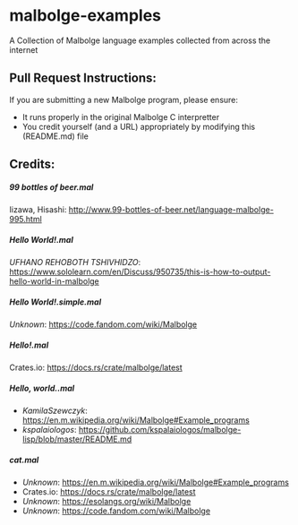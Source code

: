 malbolge-examples
=================

A Collection of Malbolge language examples collected from across the internet

## Pull Request Instructions:

If you are submitting a new Malbolge program, please ensure:

+ It runs properly in the original Malbolge C interpretter
+ You credit yourself (and a URL) appropriately by modifying this (README.md) file

## Credits:

##### 99 bottles of beer.mal
Iizawa, Hisashi: http://www.99-bottles-of-beer.net/language-malbolge-995.html

##### Hello World!.mal
*UFHANO REHOBOTH TSHIVHIDZO*: https://www.sololearn.com/en/Discuss/950735/this-is-how-to-output-hello-world-in-malbolge

##### Hello World!.simple.mal
*Unknown*: https://code.fandom.com/wiki/Malbolge

##### Hello!.mal
Crates.io: https://docs.rs/crate/malbolge/latest

##### Hello, world..mal
+ *KamilaSzewczyk*: https://en.m.wikipedia.org/wiki/Malbolge#Example_programs
+ *kspalaiologos*: https://github.com/kspalaiologos/malbolge-lisp/blob/master/README.md

##### cat.mal
+ *Unknown*: https://en.m.wikipedia.org/wiki/Malbolge#Example_programs
+ Crates.io: https://docs.rs/crate/malbolge/latest
+ *Unknown*: https://esolangs.org/wiki/Malbolge
+ *Unknown*: https://code.fandom.com/wiki/Malbolge
